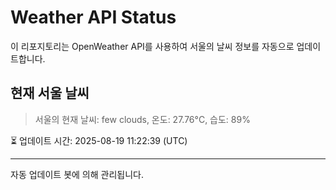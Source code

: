 
# Weather API Status

이 리포지토리는 OpenWeather API를 사용하여 서울의 날씨 정보를 자동으로 업데이트합니다.

## 현재 서울 날씨
> 서울의 현재 날씨: few clouds, 온도: 27.76°C, 습도: 89%

⏳ 업데이트 시간: 2025-08-19 11:22:39 (UTC)

---
자동 업데이트 봇에 의해 관리됩니다.
